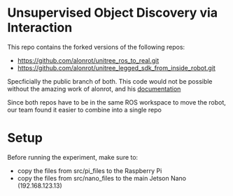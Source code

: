 # Unsupervised Object Discovery via Interaction


This repo contains the forked versions of the following repos:
- https://github.com/alonrot/unitree_ros_to_real.git
- https://github.com/alonrot/unitree_legged_sdk_from_inside_robot.git

Specficially the public branch of both.
This code would not be possible without the amazing work of alonrot, and his [documentation](https://catkin-denim-4f0.notion.site/Go1-Setup-Simple-Walking-Test-0e0e9ae4ed074a53b2bb31e62ac6f73e)


Since both repos have to be in the same ROS workspace to move the robot, our team found it easier to combine into a single repo


# Setup

Before running the experiment, make sure to:
- copy the files from src/pi_files to the Raspberry Pi
- copy the files from src/nano_files to the main Jetson Nano (192.168.123.13)
